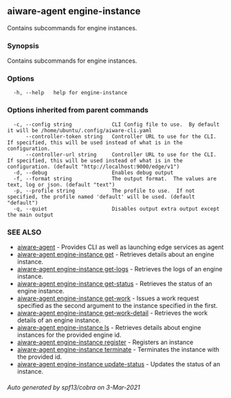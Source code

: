 ## aiware-agent engine-instance

Contains subcommands for engine instances.

### Synopsis

Contains subcommands for engine instances.

### Options

```
  -h, --help   help for engine-instance
```

### Options inherited from parent commands

```
  -c, --config string             CLI Config file to use.  By default it will be /home/ubuntu/.config/aiware-cli.yaml
      --controller-token string   Controller URL to use for the CLI.  If specified, this will be used instead of what is in the configuration.
      --controller-url string     Controller URL to use for the CLI.  If specified, this will be used instead of what is in the configuration. (default "http://localhost:9000/edge/v1")
  -d, --debug                     Enables debug output
  -f, --format string             The output format.  The values are text, log or json. (default "text")
  -p, --profile string            The profile to use.  If not specified, the profile named 'default' will be used. (default "default")
  -q, --quiet                     Disables output extra output except the main output
```

### SEE ALSO

* [aiware-agent](/cli/aiware-agent.md)	 - Provides CLI as well as launching edge services as agent
* [aiware-agent engine-instance get](/cli/aiware-agent_engine-instance_get.md)	 - Retrieves details about an engine instance.
* [aiware-agent engine-instance get-logs](/cli/aiware-agent_engine-instance_get-logs.md)	 - Retrieves the logs of an engine instance.
* [aiware-agent engine-instance get-status](/cli/aiware-agent_engine-instance_get-status.md)	 - Retrieves the status of an engine instance.
* [aiware-agent engine-instance get-work](/cli/aiware-agent_engine-instance_get-work.md)	 - Issues a work request specified as the second argument to the instance specified in the first.
* [aiware-agent engine-instance get-work-detail](/cli/aiware-agent_engine-instance_get-work-detail.md)	 - Retrieves the work details of an engine instance.
* [aiware-agent engine-instance ls](/cli/aiware-agent_engine-instance_ls.md)	 - Retrieves details about engine instances for the provided engine id.
* [aiware-agent engine-instance register](/cli/aiware-agent_engine-instance_register.md)	 - Registers an instance
* [aiware-agent engine-instance terminate](/cli/aiware-agent_engine-instance_terminate.md)	 - Terminates the instance with the provided id.
* [aiware-agent engine-instance update-status](/cli/aiware-agent_engine-instance_update-status.md)	 - Updates the status of an instance.

###### Auto generated by spf13/cobra on 3-Mar-2021
